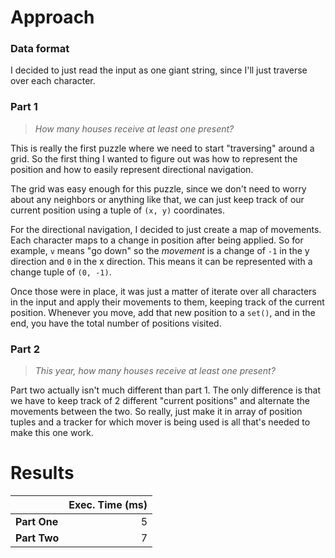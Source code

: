 # Approach
### Data format

I decided to just read the input as one giant string, since I'll just traverse over each character.

### Part 1
> _How many houses receive at least one present?_

This is really the first puzzle where we need to start "traversing" around a grid. So the first thing I wanted to figure
out was how to represent the position and how to easily represent directional navigation.

The grid was easy enough for this puzzle, since we don't need to worry about any neighbors or anything like that, we can
just keep track of our current position using a tuple of `(x, y)` coordinates.

For the directional navigation, I decided to just create a map of movements. Each character maps to a change in position
after being applied. So for example, `v` means "go down" so the _movement_ is a change of `-1` in the y direction and `0`
in the x direction. This means it can be represented with a change tuple of `(0, -1)`.

Once those were in place, it was just a matter of iterate over all characters in the input and apply their movements to them,
keeping track of the current position. Whenever you move, add that new position to a `set()`, and in the end, you have
the total number of positions visited.

### Part 2
> _This year, how many houses receive at least one present?_

Part two actually isn't much different than part 1. The only difference is that we have to keep track of 2 different "current
positions" and alternate the movements between the two. So really, just make it in array of position tuples and a tracker for
which mover is being used is all that's needed to make this one work.

# Results

|              | Exec. Time (ms) |
|--------------|----------------:|
| **Part One** |               5 |
| **Part Two** |               7 |
